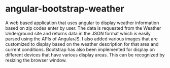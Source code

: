 # angular-bootstrap-weather
A web based application that uses angular to display weather information based on zip codes enter by user. 
The data is requested from the Weather Underground site and returns data in the JSON format which is easily parsed using the APIs of AngularJS. 
I also added various images that are customized to display based on the weather description for that area and current conditions.
Bootstrap has also been implemented for display on different devices that have various display areas. This can be recognized by resizing the browser window.
